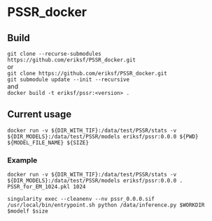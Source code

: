 # PSSR_docker

## Build
`git clone --recurse-submodules https://github.com/eriksf/PSSR_docker.git`  
or  
`git clone https://github.com/eriksf/PSSR_docker.git`  
`git submodule update --init --recursive`  
and  
`docker build -t eriksf/pssr:<version> .`  

## Current usage
`docker run -v ${DIR_WITH_TIF}:/data/test/PSSR/stats -v ${DIR_MODELS}:/data/test/PSSR/models eriksf/pssr:0.0.0 ${PWD} ${MODEL_FILE_NAME} ${SIZE}`

### Example
`docker run -v ${DIR_WITH_TIF}:/data/test/PSSR/stats -v ${DIR_MODELS}:/data/test/PSSR/models eriksf/pssr:0.0.0 . PSSR_for_EM_1024.pkl 1024`

`singularity exec --cleanenv --nv pssr_0.0.0.sif /usr/local/bin/entrypoint.sh python /data/inference.py $WORKDIR $modelf $size`
